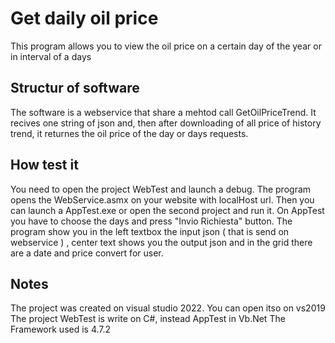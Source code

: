 #  Get daily oil price

This program allows you to view the oil price on a certain day of the year or in interval of a days

## Structur of software
The software is a webservice that share a mehtod call GetOilPriceTrend. It recives one string of json and, then after downloading of all price of history trend, it returnes the oil price of the day or days requests.

## How test it
You need to open the project WebTest and launch a debug. The program opens the WebService.asmx on your website with localHost url.
Then you can launch a AppTest.exe or open the second project and run it.
On AppTest you have to choose the days and press "Invio Richiesta" button.
The program show you in the left textbox the input json ( that is send on webservice ) , center text shows you the output json and in the grid there are a date and price convert for user.

## Notes
The project was created on visual studio 2022. You can open itso on vs2019
The project WebTest is write on C#, instead AppTest in Vb.Net
The Framework used is 4.7.2

